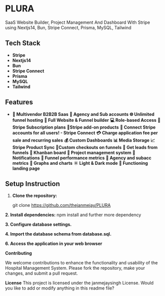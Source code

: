 # PLURA

SaaS Website Builder, Project Management And Dashboard With Stripe using Nextjs14, Bun, Stripe Connect, Prisma, MySQL, Tailwind
## Tech Stack

- **Stripe**
- **Nextjs14**
- **Bun**
- **Stripe Connect**
- **Prisma**
- **MySQL**
- **Tailwind**
## Features

- **🤯 Multivendor B2B2B Saas**
**🏢 Agency and Sub accounts**
**🌐 Unlimited funnel hosting**
**🚀 Full Website & Funnel builder**
**💻 Role-based Access**
**🔄 Stripe Subscription plans**
**🛒Stripe add-on products**
**🔐 Connect Stripe accounts for all users! - Stripe Connect**
**💳 Charge application fee per sale and recurring sales**
**💰 Custom Dashboards**
**📊 Media Storage**
**📈 Stripe Product Sync**
**📌Custom checkouts on funnels**
**📢 Get leads from funnels**
**🎨 Khanban board**
**📂 Project management system**
**🔗 Notifications**
**📆 Funnel performance metrics**
**🧾 Agency and subacc metrics**
**🌙 Graphs and charts**
**☀️ Light & Dark mode**
**📄 Functioning landing page**
## Setup Instruction

1. **Clone the repository:**

   git clone https://github.com/thejanmejay/PLURA

**2. Install dependencies:**
   npm install and further more dependency

**3. Configure database settings.**

**4. Import the database schema from database.sql.**



**6. Access the application in your web browser**

**Contributing**

We welcome contributions to enhance the functionality and usability of the Hospital Management System. Please fork the repository, make your changes, and submit a pull request.

**License**
This project is licensed under the janmejaysingh License.
Would you like to add or modify anything in this readme file?
